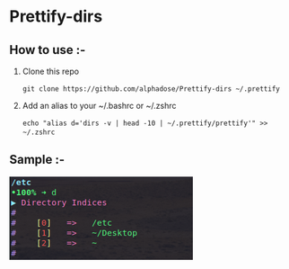 # Prettify-dirs

## How to use :-

1. Clone this repo 

    ```
    git clone https://github.com/alphadose/Prettify-dirs ~/.prettify
    ```

2. Add an alias to your ~/.bashrc or ~/.zshrc

    ```
    echo "alias d='dirs -v | head -10 | ~/.prettify/prettify'" >> ~/.zshrc
    ```

## Sample :-

![](sample.png)
